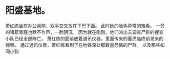# 阳盛基地。
萧红练坐在办公桌前，双手交叉放在下巴下面。
此时她的脸色异常的难看。
一旁的诸葛青庭也默不作声，一脸阴沉。
因为就在刚刚，他们派出去调查尸群的搜查小队已经全部阵亡。
萧红练的面前放着通讯仪器，里面传来的董虎临终前发来的视频。
通过通讯仪器，萧红练看到了在地铁深处那数量恐怖的尸群。
以及那些如同小狗

